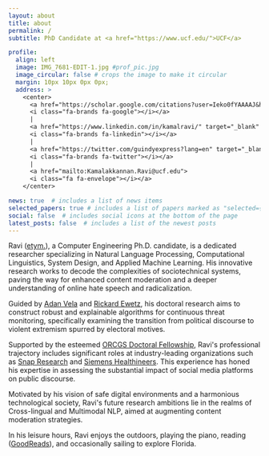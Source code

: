 ```yaml
---
layout: about
title: about
permalink: /
subtitle: PhD Candidate at <a href="https://www.ucf.edu/">UCF</a>

profile:
  align: left
  image: IMG_7681-EDIT-1.jpg #prof_pic.jpg
  image_circular: false # crops the image to make it circular
  margin: 10px 10px 0px 0px;
  address: >
    <center> 
      <a href="https://scholar.google.com/citations?user=Ieko0fYAAAAJ&hl=en" target="_blank" rel="noopener noreferrer">
      <i class="fa-brands fa-google"></i></a> 
      | 
      <a href="https://www.linkedin.com/in/kamalravi/" target="_blank" rel="noopener noreferrer">
      <i class="fa-brands fa-linkedin"></i></a> 
      |
      <a href="https://twitter.com/guindyexpress?lang=en" target="_blank" rel="noopener noreferrer">
      <i class="fa-brands fa-twitter"></i></a>
      | 
      <a href="mailto:Kamalakkannan.Ravi@ucf.edu">
      <i class="fa fa-envelope"></i></a> 
    </center> 

news: true  # includes a list of news items
selected_papers: true # includes a list of papers marked as "selected={true}"
social: false  # includes social icons at the bottom of the page
latest_posts: false  # includes a list of the newest posts
---
```



Ravi ([etym.](/name/)), a Computer Engineering Ph.D. candidate, is a dedicated researcher specializing in Natural Language Processing, Computational Linguistics, System Design, and Applied Machine Learning. His innovative research works to decode the complexities of sociotechnical systems, paving the way for enhanced content moderation and a deeper understanding of online hate speech and radicalization.

Guided by [Adan Vela](https://iems.ucf.edu/faculty/adan-e-vela/) and [Rickard Ewetz](http://www.ece.ucf.edu/~ewetz/), his doctoral research aims to construct robust and explainable algorithms for continuous threat monitoring, specifically examining the transition from political discourse to violent extremism spurred by electoral motives.

Supported by the esteemed [ORCGS Doctoral Fellowship](https://graduate.ucf.edu/fellowships/), Ravi's professional trajectory includes significant roles at industry-leading organizations such as [Snap Research](https://research.snap.com/) and [Siemens Healthineers](https://www.siemens-healthineers.com/). This experience has honed his expertise in assessing the substantial impact of social media platforms on public discourse.

Motivated by his vision of safe digital environments and a harmonious technological society, Ravi's future research ambitions lie in the realms of Cross-lingual and Multimodal NLP, aimed at augmenting content moderation strategies.

In his leisure hours, Ravi enjoys the outdoors, playing the piano, reading ([GoodReads](https://www.goodreads.com/user/show/51003861-ravi)), and occasionally sailing to explore Florida.